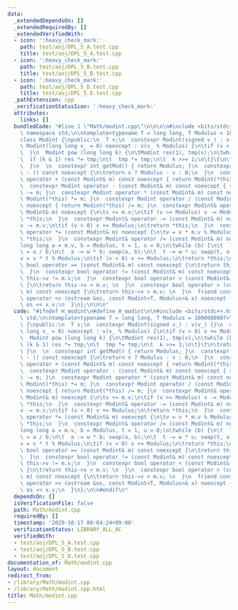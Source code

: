 ```yaml
---
data:
  _extendedDependsOn: []
  _extendedRequiredBy: []
  _extendedVerifiedWith:
  - icon: ':heavy_check_mark:'
    path: test/aoj/DPL_5_A.test.cpp
    title: test/aoj/DPL_5_A.test.cpp
  - icon: ':heavy_check_mark:'
    path: test/aoj/DPL_5_B.test.cpp
    title: test/aoj/DPL_5_B.test.cpp
  - icon: ':heavy_check_mark:'
    path: test/aoj/DPL_5_D.test.cpp
    title: test/aoj/DPL_5_D.test.cpp
  _pathExtension: cpp
  _verificationStatusIcon: ':heavy_check_mark:'
  attributes:
    links: []
  bundledCode: "#line 1 \"Math/modint.cpp\"\n\n\n\n#include <bits/stdc++.h>\n\nusing\
    \ namespace std;\n\ntemplate<typename T = long long, T Modulus = 1000000007>\n\
    class Modint {\npublic:\n  T v;\n  constexpr Modint(signed v_) : v(v_) {}\n  constexpr\
    \ Modint(long long v_ = 0) noexcept : v(v_ % Modulus) {\n\tif (v < 0) v += Modulus;\n\
    \  }\n  Modint pow (long long k) {\n\tModint res(1), tmp(v);\n\twhile (k) {\n\t\
    \  if (k & 1) res *= tmp;\n\t  tmp *= tmp;\n\t  k >>= 1;\n\t}\t\n\treturn res;\n\
    \  }\n  \n  constexpr int getMod() { return Modulus; }\n  constexpr Modint operator\
    \ - () const noexcept {\n\treturn v ? Modulus - v : 0;\n  }\n  constexpr Modint\
    \ operator + (const Modint& m) const noexcept { return Modint(*this) += m; }\n\
    \  constexpr Modint operator - (const Modint& m) const noexcept { return Modint(*this)\
    \ -= m; }\n  constexpr Modint operator * (const Modint& m) const noexcept { return\
    \ Modint(*this) *= m; }\n  constexpr Modint operator / (const Modint& m) const\
    \ noexcept { return Modint(*this) /= m; }\n  constexpr Modint& operator += (const\
    \ Modint& m) noexcept {\n\tv += m.v;\n\tif (v >= Modulus) v -= Modulus;\n\treturn\
    \ *this;\n  }\n  constexpr Modint& operator -= (const Modint& m) noexcept {\n\t\
    v -= m.v;\n\tif (v < 0) v += Modulus;\n\treturn *this;\n  }\n  constexpr Modint&\
    \ operator *= (const Modint& m) noexcept {\n\tv = v * m.v % Modulus;\n\treturn\
    \ *this;\n  }\n  constexpr Modint& operator /= (const Modint& m) noexcept {\n\t\
    long long a = m.v, b = Modulus, t = 1, u = 0;\n\twhile (b) {\n\t  long long w\
    \ = a / b;\n\t  a -= w * b; swap(a, b);\n\t  t -= w * u; swap(t, u);\n\t}\n\t\
    v = v * t % Modulus;\n\tif (v < 0) v += Modulus;\n\treturn *this;\n  }\n  constexpr\
    \ bool operator == (const Modint& m) const noexcept {\n\treturn this->v == m.v;\n\
    \  }\n  constexpr bool operator != (const Modint& m) const noexcept {\n\treturn\
    \ this->v != m.v;\n  }\n  constexpr bool operator < (const Modint& m) const noexcept\
    \ {\n\treturn this->v < m.v; \n  }\n  constexpr bool operator > (const Modint&\
    \ m) const noexcept {\n\treturn this->v > m.v; \n  }\n  friend constexpr ostream&\
    \ operator << (ostream &os, const Modint<T, Modulus>& x) noexcept {\n\treturn\
    \ os << x.v;\n  }\n};\n\n\n"
  code: "#ifndef H_modint\n#define H_modint\n\n#include <bits/stdc++.h>\n\nusing namespace\
    \ std;\n\ntemplate<typename T = long long, T Modulus = 1000000007>\nclass Modint\
    \ {\npublic:\n  T v;\n  constexpr Modint(signed v_) : v(v_) {}\n  constexpr Modint(long\
    \ long v_ = 0) noexcept : v(v_ % Modulus) {\n\tif (v < 0) v += Modulus;\n  }\n\
    \  Modint pow (long long k) {\n\tModint res(1), tmp(v);\n\twhile (k) {\n\t  if\
    \ (k & 1) res *= tmp;\n\t  tmp *= tmp;\n\t  k >>= 1;\n\t}\t\n\treturn res;\n \
    \ }\n  \n  constexpr int getMod() { return Modulus; }\n  constexpr Modint operator\
    \ - () const noexcept {\n\treturn v ? Modulus - v : 0;\n  }\n  constexpr Modint\
    \ operator + (const Modint& m) const noexcept { return Modint(*this) += m; }\n\
    \  constexpr Modint operator - (const Modint& m) const noexcept { return Modint(*this)\
    \ -= m; }\n  constexpr Modint operator * (const Modint& m) const noexcept { return\
    \ Modint(*this) *= m; }\n  constexpr Modint operator / (const Modint& m) const\
    \ noexcept { return Modint(*this) /= m; }\n  constexpr Modint& operator += (const\
    \ Modint& m) noexcept {\n\tv += m.v;\n\tif (v >= Modulus) v -= Modulus;\n\treturn\
    \ *this;\n  }\n  constexpr Modint& operator -= (const Modint& m) noexcept {\n\t\
    v -= m.v;\n\tif (v < 0) v += Modulus;\n\treturn *this;\n  }\n  constexpr Modint&\
    \ operator *= (const Modint& m) noexcept {\n\tv = v * m.v % Modulus;\n\treturn\
    \ *this;\n  }\n  constexpr Modint& operator /= (const Modint& m) noexcept {\n\t\
    long long a = m.v, b = Modulus, t = 1, u = 0;\n\twhile (b) {\n\t  long long w\
    \ = a / b;\n\t  a -= w * b; swap(a, b);\n\t  t -= w * u; swap(t, u);\n\t}\n\t\
    v = v * t % Modulus;\n\tif (v < 0) v += Modulus;\n\treturn *this;\n  }\n  constexpr\
    \ bool operator == (const Modint& m) const noexcept {\n\treturn this->v == m.v;\n\
    \  }\n  constexpr bool operator != (const Modint& m) const noexcept {\n\treturn\
    \ this->v != m.v;\n  }\n  constexpr bool operator < (const Modint& m) const noexcept\
    \ {\n\treturn this->v < m.v; \n  }\n  constexpr bool operator > (const Modint&\
    \ m) const noexcept {\n\treturn this->v > m.v; \n  }\n  friend constexpr ostream&\
    \ operator << (ostream &os, const Modint<T, Modulus>& x) noexcept {\n\treturn\
    \ os << x.v;\n  }\n};\n\n#endif\n"
  dependsOn: []
  isVerificationFile: false
  path: Math/modint.cpp
  requiredBy: []
  timestamp: '2020-10-17 00:04:24+09:00'
  verificationStatus: LIBRARY_ALL_AC
  verifiedWith:
  - test/aoj/DPL_5_A.test.cpp
  - test/aoj/DPL_5_B.test.cpp
  - test/aoj/DPL_5_D.test.cpp
documentation_of: Math/modint.cpp
layout: document
redirect_from:
- /library/Math/modint.cpp
- /library/Math/modint.cpp.html
title: Math/modint.cpp
---
```


